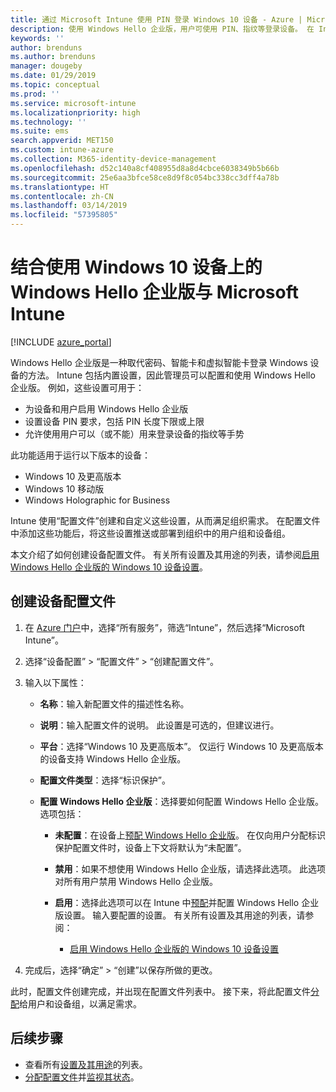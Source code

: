 ```yaml
---
title: 通过 Microsoft Intune 使用 PIN 登录 Windows 10 设备 - Azure | Microsoft Docs
description: 使用 Windows Hello 企业版，用户可使用 PIN、指纹等登录设备。 在 Intune 中为包含这些设置的 Windows 10 设备创建标识保护配置文件，并将配置文件分配到用户组和设备组。
keywords: ''
author: brenduns
ms.author: brenduns
manager: dougeby
ms.date: 01/29/2019
ms.topic: conceptual
ms.prod: ''
ms.service: microsoft-intune
ms.localizationpriority: high
ms.technology: ''
ms.suite: ems
search.appverid: MET150
ms.custom: intune-azure
ms.collection: M365-identity-device-management
ms.openlocfilehash: d52c140a8cf408955d8a8d4cbce6038349b5b66b
ms.sourcegitcommit: 25e6aa3bfce58ce8d9f8c054bc338cc3dff4a78b
ms.translationtype: HT
ms.contentlocale: zh-CN
ms.lasthandoff: 03/14/2019
ms.locfileid: "57395805"
---
```

# <a name="use-windows-hello-for-business-on-windows-10-devices-with-microsoft-intune"></a>结合使用 Windows 10 设备上的 Windows Hello 企业版与 Microsoft Intune

[!INCLUDE [azure_portal](./includes/azure_portal.md)]

Windows Hello 企业版是一种取代密码、智能卡和虚拟智能卡登录 Windows 设备的方法。 Intune 包括内置设置，因此管理员可以配置和使用 Windows Hello 企业版。 例如，这些设置可用于：

- 为设备和用户启用 Windows Hello 企业版
- 设置设备 PIN 要求，包括 PIN 长度下限或上限
- 允许使用用户可以（或不能）用来登录设备的指纹等手势

此功能适用于运行以下版本的设备：

- Windows 10 及更高版本
- Windows 10 移动版
- Windows Holographic for Business

Intune 使用“配置文件”创建和自定义这些设置，从而满足组织需求。 在配置文件中添加这些功能后，将这些设置推送或部署到组织中的用户组和设备组。

本文介绍了如何创建设备配置文件。 有关所有设置及其用途的列表，请参阅[启用 Windows Hello 企业版的 Windows 10 设备设置](identity-protection-windows-settings.md)。

## <a name="create-the-device-profile"></a>创建设备配置文件

1. 在 [Azure 门户](https://portal.azure.com)中，选择“所有服务”，筛选“Intune”，然后选择“Microsoft Intune”。
2. 选择“设备配置” > “配置文件” > “创建配置文件”。
3. 输入以下属性：

    - **名称**：输入新配置文件的描述性名称。
    - **说明**：输入配置文件的说明。 此设置是可选的，但建议进行。
    - **平台**：选择“Windows 10 及更高版本”。 仅运行 Windows 10 及更高版本的设备支持 Windows Hello 企业版。
    - **配置文件类型**：选择“标识保护”。
    - **配置 Windows Hello 企业版**：选择要如何配置 Windows Hello 企业版。 选项包括：

        - **未配置**：在设备上[预配 Windows Hello 企业版](https://docs.microsoft.com/windows/security/identity-protection/hello-for-business/hello-how-it-works-provisioning)。 在仅向用户分配标识保护配置文件时，设备上下文将默认为“未配置”。
        - **禁用**：如果不想使用 Windows Hello 企业版，请选择此选项。 此选项对所有用户禁用 Windows Hello 企业版。
        - **启用**：选择此选项可以在 Intune 中[预配]((https://docs.microsoft.com/windows/security/identity-protection/hello-for-business/hello-how-it-works-provisioning))并配置 Windows Hello 企业版设置。 输入要配置的设置。 有关所有设置及其用途的列表，请参阅：

            - [启用 Windows Hello 企业版的 Windows 10 设备设置](identity-protection-windows-settings.md)

4. 完成后，选择“确定” > “创建”以保存所做的更改。

此时，配置文件创建完成，并出现在配置文件列表中。 接下来，将此配置文件[分配](device-profile-assign.md)给用户和设备组，以满足需求。

<!--  Removing image as part of design review; retaining source until we known the disposition.

## Example of device restriction settings

In this high-level example, you'll create a device restriction policy that blocks the use of the built-in camera app on Android devices.

![How to disable the camera on Android devices](./media/disable-android-camera.png)

-->

## <a name="next-steps"></a>后续步骤

- 查看所有[设置及其用途](identity-protection-windows-settings.md)的列表。
- [分配配置文件](device-profile-assign.md)并[监视其状态](device-profile-monitor.md)。
